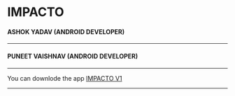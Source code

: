 <h1>IMPACTO</h1>
<h4>ASHOK YADAV (ANDROID DEVELOPER)</h4>
<hr>
<h4>PUNEET VAISHNAV (ANDROID DEVELOPER)</h4>
<hr>
<p>You can downlode the app <a href = "https://tinyurl.com/ImpactoAppV1" target="_blank">IMPACTO V1</a></p>
<hr>
<!--Sample application of using <a href="https://developer.android.com/reference/android/app/usage/UsageStatsManager.html" target="_blank">UsageStatManager</a> -->
